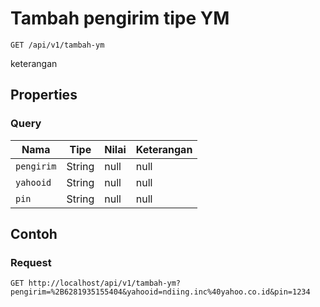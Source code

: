 # Tambah pengirim tipe YM
```http
GET /api/v1/tambah-ym
```
keterangan
## Properties
### Query
Nama | Tipe | Nilai | Keterangan
--- | --- | --- | ---
<code>pengirim</code> | String | null | null
<code>yahooid</code> | String | null | null
<code>pin</code> | String | null | null
## Contoh
### Request
```http
GET http://localhost/api/v1/tambah-ym?pengirim=%2B6281935155404&yahooid=ndiing.inc%40yahoo.co.id&pin=1234


```
